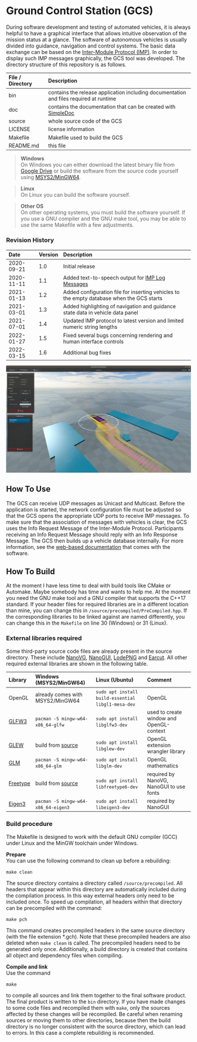 # Ground Control Station (GCS)

During software development and testing of automated vehicles, it is always helpful to have a graphical interface that allows intuitive observation of the mission status at a glance.
The software of autonomous vehicles is usually divided into guidance, navigation and control systems.
The basic data exchange can be based on the [Inter-Module Protocol (IMP)](https://github.com/RobertDamerius/InterModuleProtocol).
In order to display such IMP messages graphically, the GCS tool was developed.
The directory structure of this repository is as follows.

| File / Directory   | Description                                                                                                  |
| :----------------- | :----------------------------------------------------------------------------------------------------------- |
| bin                | contains the release application including documentation and files required at runtime                       |
| doc                | contains the documentation that can be created with [SimpleDoc](https://github.com/RobertDamerius/SimpleDoc) |
| source             | whole source code of the GCS                                                                                 |
| LICENSE            | license information                                                                                          |
| Makefile           | Makefile used to build the GCS                                                                               |
| README.md          | this file                                                                                                    |


> **Windows**<br>
> On Windows you can either download the latest binary file from [Google Drive](https://drive.google.com/drive/folders/14GFyZsQlfEtYMduogP3NErJT3p2pbXHF?usp=sharing) or build the software from the source code yourself using [MSYS2/MinGW64](https://www.msys2.org).

> **Linux**<br>
> On Linux you can build the software yourself.

> **Other OS**<br>
> On other operating systems, you must build the software yourself. If you use a GNU compiler and the GNU make tool, you may be able to use the same Makefile with a few adjustments.

### Revision History
| Date        | Version  | Description                                                                                               |
| :---------- | :------- | :-------------------------------------------------------------------------------------------------------- |
| 2020-09-21  | 1.0      | Initial release                                                                                           |
| 2020-11-11  | 1.1      | Added text-to-speech output for [IMP Log Messages](https://github.com/RobertDamerius/InterModuleProtocol) |
| 2021-01-13  | 1.2      | Added configuration file for inserting vehicles to the empty database when the GCS starts                 |
| 2021-03-01  | 1.3      | Added highlighting of navigation and guidance state data in vehicle data panel                            |
| 2021-07-01  | 1.4      | Updated IMP protocol to latest version and limited numeric string lengths                                 |
| 2022-01-27  | 1.5      | Fixed several bugs concerning rendering and human interface controls                                      |
| 2022-03-15  | 1.6      | Additional bug fixes                                                                                      |

![](bin/documentation/img/Overview.png)


## How To Use
The GCS can receive UDP messages as Unicast and Multicast.
Before the application is started, the network configuration file must be adjusted so that the GCS opens the appropriate UDP ports to receive IMP messages.
To make sure that the association of messages with vehicles is clear, the GCS uses the Info Request Message of the Inter-Module Protocol.
Participants receiving an Info Request Message should reply with an Info Response Message.
The GCS then builds up a vehicle database internally.
For more information, see the [web-based documentation](bin/documentation/) that comes with the software.

## How To Build
At the moment I have less time to deal with build tools like CMake or Automake.
Maybe somebody has time and wants to help me.
At the moment you need the GNU make tool and a GNU compiler that supports the C++17 standard.
If your header files for required libraries are in a different location than mine, you can change this in `/source/precompiled/PreCompiled.hpp`.
If the corresponding libraries to be linked against are named differently, you can change this in the `Makefile` on line 30 (Windows) or 31 (Linux).

### External libraries required
Some third-party source code files are already present in the source directory. These include
[NanoVG](https://github.com/memononen/nanovg), [NanoGUI](https://github.com/wjakob/nanogui), [LodePNG](https://github.com/lvandeve/lodepng) and [Earcut](https://github.com/mapbox/earcut).
All other required external libraries are shown in the following table.

| Library                                      | Windows (MSYS2/MinGW64)                               | Linux (Ubuntu)                                          | Comment                                          |
| :------------------------------------------- | :---------------------------------------------------- | :------------------------------------------------------ | :----------------------------------------------- |
| OpenGL                                       | already comes with MSYS2/MinGW64                      | `sudo apt install build-essential libgl1-mesa-dev`      | OpenGL                                           |
| [GLFW3](https://github.com/glfw/glfw)        | `pacman -S mingw-w64-x86_64-glfw`                     | `sudo apt install libglfw3-dev`                         | used to create window and OpenGL-context         |
| [GLEW](http://glew.sourceforge.net)          | build from [source](http://glew.sourceforge.net)      | `sudo apt install libglew-dev`                          | OpenGL extension wrangler library                |
| [GLM](https://github.com/g-truc/glm)         | `pacman -S mingw-w64-x86_64-glm`                      | `sudo apt install libglm-dev`                           | OpenGL mathematics                               |
| [Freetype](https://www.freetype.org)         | build from [source](https://www.freetype.org)         | `sudo apt install libfreetype6-dev`                     | required by NanoVG, NanoGUI to use fonts         |
| [Eigen3](https://gitlab.com/libeigen/eigen)  | `pacman -S mingw-w64-x86_64-eigen3`                   | `sudo apt install libeigen3-dev`                        | required by NanoGUI                              |


### Build procedure
The Makefile is designed to work with the default GNU compiler (GCC) under Linux and the MinGW toolchain under Windows.

**Prepare**<br>
You can use the following command to clean up before a rebuilding:
```
make clean
```
The source directory contains a directory called `/source/precompiled`.
All headers that appear within this directory are automatically included during the compilation process.
In this way external headers only need to be included once.
To speed up compilation, all headers within that directory can be precompiled with the command:
```
make pch
```
This command creates precompiled headers in the same source directory (with the file extension *.gch).
Note that these precompiled headers are also deleted when `make clean` is called.
The precompiled headers need to be generated only once.
Additionally, a build directory is created that contains all object and dependency files when compiling.


**Compile and link**<br>
Use the command
```
make
```
to compile all sources and link them together to the final software product.
The final product is written to the `bin` directory.
If you have made changes to some code files and recompiled them with `make`, only the sources affected by these changes will be recompiled.
Be careful when renaming sources or moving them to other directories, because then the build directory is no longer consistent with the source directory, which can lead to errors.
In this case a complete rebuilding is recommended.

